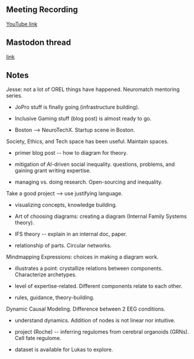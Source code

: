 ## Meeting Recording

[YouTube link](https://youtu.be/PeGj6jL1MLc?si=2Mz8AVatQd5iNfHI)


## Mastodon thread

[link](https://neuromatch.social/@OREL/112831850680941162)


## Notes
Jesse: not a lot of OREL things have happened. Neuromatch mentoring series. 

* JoPro stuff is finally going (infrastructure building). 

* Inclusive Gaming stuff (blog post) is almost ready to go.

* Boston --> NeuroTechX. Startup scene in Boston.


Society, Ethics, and Tech space has been useful. Maintain spaces.

* primer blog post -- how to diagram for theory.

* mitigation of AI-driven social inequality. questions, problems, and gaining grant writing expertise.

* managing vs. doing research. Open-sourcing and inequality.


Take a good project --> use justifying language.

* visualizing concepts, knowledge building. 

* Art of choosing diagrams: creating a diagram (Internal Family Systems theory).

* IFS theory -- explain in an internal doc, paper.

* relationship of parts. Circular networks.


Mindmapping Expressions: choices in making a diagram work. 

* illustrates a point: crystallize relations between components. Characterize archetypes.

* level of expertise-related. Different components relate to each other.

* rules, guidance, theory-building.


Dynamic Causal Modeling. Difference between 2 EEG conditions.

* understand dynamics. Addition of nodes is not linear nor intuitive.

* project (Roche) -- inferring regulomes from cerebral organoids (GRNs). Cell fate regulome. 

* dataset is available for Lukas to explore.
